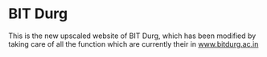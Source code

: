 # BIT Durg

This is the new upscaled website of BIT Durg, which has been modified by taking care of all the function which are currently their in www.bitdurg.ac.in
